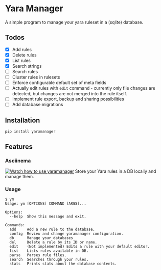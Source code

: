 # Yara Manager
A simple program to manage your yara ruleset in a (sqlite) database.

## Todos
- [x] Add rules
- [x] Delete rules
- [x] List rules
- [x] Search strings
- [ ] Search rules
- [ ] Cluster rules in rulesets
- [ ] Enforce configurable default set of meta fields
- [ ] Actually edit rules with `edit` command - currently only file changes are detected, but changes are not merged into the rule itself.
- [ ] Implement rule export, backup and sharing possibilities
- [ ] Add database migrations

## Installation
```shell
pip install yaramanager
```

## Features
### Asciinema
[![Watch how to use yaramanager](https://asciinema.org/a/HJJoaGaZIdWIFPG8h5AE5kUer.svg)](https://asciinema.org/a/HJJoaGaZIdWIFPG8h5AE5kUer)
Store your Yara rules in a DB locally and manage them.

### Usage
```
$ ym
Usage: ym [OPTIONS] COMMAND [ARGS]...

Options:
  --help  Show this message and exit.

Commands:
  add     Add a new rule to the database.
  config  Review and change yaramanager configuration.
  db      Manage your databases
  del     Delete a rule by its ID or name.
  edit    (Not implemented) Edits a rule with your default editor.
  list    Lists rules available in DB.
  parse   Parses rule files.
  search  Searches through your rules.
  stats   Prints stats about the database contents.
```
